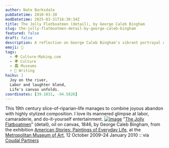 ```yaml
---
author: Nate Barksdale
pubDatetime: 2010-03-30
modDatetime: 2025-03-31T16:30:34Z
title: The Jolly Flatboatmen (detail), by George Caleb Bingham
slug: the-jolly-flatboatmen-detail-by-george-caleb-bingham
featured: false
draft: false
description: A reflection on George Caleb Bingham's vibrant portrayal of labor and camaraderie in the 19th century.
emoji: 🎨
tags:
  - 🌍 Culture-Making.com
  - 🌍 Culture
  - 🏛️ Museums
  - 📝 Writing
haiku: |
  Joy on the river,  
  Labor and laughter blend,  
  Life's canvas unfolds.
coordinates: [39.1031, -94.5826]
---
```


This 19th century slice-of-riparian-life manages to combine joyous abandon with highly stylized composition. I love its mannered glimpse at labor, camaraderie, and do-it-yourself entertainment. [![image](http://culture-making.com/media/flatboatmen2.jpg)](http://www.metmuseum.org/special/americanstories/objectView.aspx?oid=9&sid=3)
"[The Jolly Flatboatmen](http://web.archive.org/web/20201201000641/http://www.metmuseum.org/special/americanstories/objectView.aspx?oid=9)" (detail), oil on canvas, 1846, by George Caleb Bingham, from the exhibition [American Stories: Paintings of Everyday Life](http://web.archive.org/web/20201201000641/http://www.metmuseum.org/special/americanstories/objectView.aspx?oid=9), at the [Metropolitan Museum of Art](http://www.metmuseum.org/home.asp), 12 October 2009–24 January 2010 :: via [Coudal Partners](https://www.google.com/search?q=%22Coudal%20Partners%22%20coudal.com)
